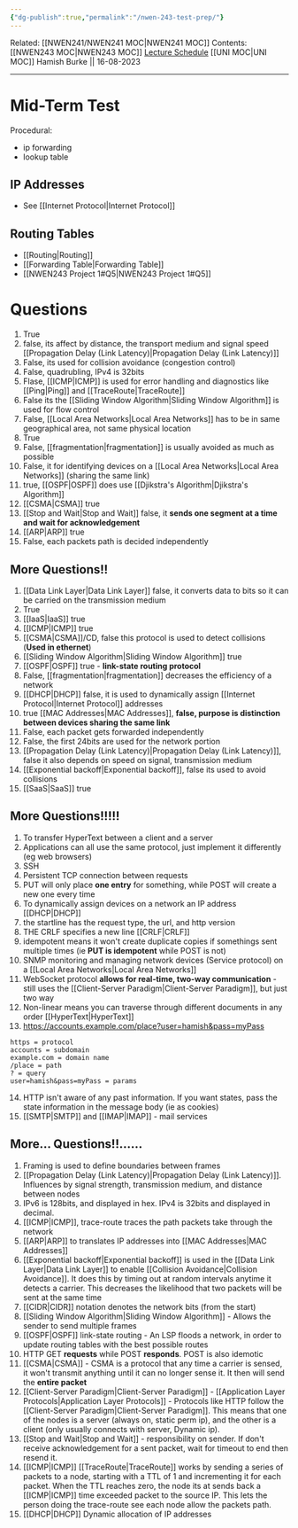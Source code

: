 ```yaml
---
{"dg-publish":true,"permalink":"/nwen-243-test-prep/"}
---
```


Related: [[NWEN241/NWEN241 MOC\|NWEN241 MOC]]
Contents: [[NWEN243 MOC\|NWEN243 MOC]]
[Lecture Schedule](https://ecs.wgtn.ac.nz/Courses/NWEN243_2023T2/LectureSchedule)
[[UNI MOC\|UNI MOC]]
Hamish Burke || 16-08-2023
***

# Mid-Term Test

Procedural:
- ip forwarding
- lookup table

## IP Addresses

- See [[Internet Protocol\|Internet Protocol]]

## Routing Tables

- [[Routing\|Routing]]
- [[Forwarding Table\|Forwarding Table]]
- [[NWEN243 Project 1#Q5\|NWEN243 Project 1#Q5]]

# Questions

1. True
2. false, its affect by distance, the transport medium and signal speed [[Propagation Delay (Link Latency)\|Propagation Delay (Link Latency)]]
3. False, its used for collision avoidance (congestion control)
4. False, quadrubling,  IPv4 is 32bits
5. Flase, [[ICMP\|ICMP]] is used for error handling and diagnostics like [[Ping\|Ping]] and [[TraceRoute\|TraceRoute]]
6. False its the [[Sliding Window Algorithm\|Sliding Window Algorithm]] is used for flow control
7. False, [[Local Area Networks\|Local Area Networks]] has to be in same geographical area, not same physical location
8. True
9. False, [[fragmentation\|fragmentation]] is usually avoided as much as possible
10. False, it for identifying devices on a [[Local Area Networks\|Local Area Networks]] (sharing the same link)
11. true, [[OSPF\|OSPF]] does use [[Djikstra's Algorithm\|Djikstra's Algorithm]]
12. [[CSMA\|CSMA]] true
13. [[Stop and Wait\|Stop and Wait]] false, it **sends one segment at a time and wait for acknowledgement**
14. [[ARP\|ARP]] true
15. False, each packets path is decided independently

## More Questions!!

1. [[Data Link Layer\|Data Link Layer]] false, it converts data to bits so it can be carried on the transmission medium
2. True
3. [[IaaS\|IaaS]] true
4. [[ICMP\|ICMP]] true
5. [[CSMA\|CSMA]]/CD, false this protocol is used to detect collisions (**Used in ethernet**)
6. [[Sliding Window Algorithm\|Sliding Window Algorithm]] true
7. [[OSPF\|OSPF]] true - **link-state routing protocol**
8. False, [[fragmentation\|fragmentation]] decreases the efficiency of a network
9. [[DHCP\|DHCP]] false, it is used to dynamically assign [[Internet Protocol\|Internet Protocol]] addresses
10. true [[MAC Addresses\|MAC Addresses]], **false, purpose is distinction between devices sharing the same link**
11. False, each packet gets forwarded independently
12. False, the first 24bits are used for the network portion
13. [[Propagation Delay (Link Latency)\|Propagation Delay (Link Latency)]], false it also depends on speed on signal, transmission medium
14. [[Exponential backoff\|Exponential backoff]], false its used to avoid collisions
15. [[SaaS\|SaaS]] true

## More Questions!!!!!

1. To transfer HyperText between a client and a server
2. Applications can all use the same protocol, just implement it differently (eg web browsers)
3. SSH
4. Persistent TCP connection between requests
5. PUT will only place **one entry** for something, while POST will create a new one every time
6. To dynamically assign devices on a network an IP address [[DHCP\|DHCP]]
7. the startline has the request type, the url, and http version
8. THE CRLF specifies a new line [[CRLF\|CRLF]]
9. idempotent means it won't create duplicate copies if somethings sent multiple times (ie **PUT is idempotent** while POST is not)
10. SNMP monitoring and managing network devices (Service protocol) on a [[Local Area Networks\|Local Area Networks]]
11. WebSocket protocol **allows for real-time, two-way communication** - still uses the [[Client-Server Paradigm\|Client-Server Paradigm]], but just two way
12. Non-linear means you can traverse through different documents in any order [[HyperText\|HyperText]]
13. <https://accounts.example.com/place?user=hamish&pass=myPass>

```
https = protocol
accounts = subdomain
example.com = domain name
/place = path
? = query
user=hamish&pass=myPass = params
```

14. HTTP isn't aware of any past information. If you want states, pass the state information in the message body (ie as cookies)
15. [[SMTP\|SMTP]] and [[IMAP\|IMAP]] - mail services

## More... Questions!!......

1. Framing is used to define boundaries between frames
2. [[Propagation Delay (Link Latency)\|Propagation Delay (Link Latency)]]. Influences by signal strength, transmission medium, and distance between nodes
3. IPv6 is 128bits, and displayed in hex. IPv4 is 32bits and displayed in decimal.
4. [[ICMP\|ICMP]], trace-route traces the path packets take through the network 
5. [[ARP\|ARP]] to translates IP addresses into [[MAC Addresses\|MAC Addresses]]
6. [[Exponential backoff\|Exponential backoff]] is used in the [[Data Link Layer\|Data Link Layer]] to enable [[Collision Avoidance\|Collision Avoidance]]. It does this by timing out at random intervals anytime it detects a carrier. This decreases the likelihood that two packets will be sent at the same time
7. [[CIDR\|CIDR]] notation denotes the network bits (from the start)
8. [[Sliding Window Algorithm\|Sliding Window Algorithm]] - Allows the sender to send multiple frames
9. [[OSPF\|OSPF]] link-state routing - An LSP floods a network, in order to update routing tables with the best possible routes
10. HTTP GET **requests** while POST **responds**. POST is also idemotic
11. [[CSMA\|CSMA]] - CSMA is a protocol that any time a carrier is sensed, it won't transmit anything until it can no longer sense it. It then will send the **entire packet**
12. [[Client-Server Paradigm\|Client-Server Paradigm]] - [[Application Layer Protocols\|Application Layer Protocols]] - Protocols like HTTP follow the [[Client-Server Paradigm\|Client-Server Paradigm]]. This means that one of the nodes is a server (always on, static perm ip), and the other is a client (only usually connects with server, Dynamic ip).
13. [[Stop and Wait\|Stop and Wait]] - responsibility on sender. If don't receive acknowledgement for a sent packet, wait for timeout to end then resend it.
14. [[ICMP\|ICMP]] [[TraceRoute\|TraceRoute]] works by sending a series of packets to a node, starting with a TTL of 1 and incrementing it for each packet. When the TTL reaches zero, the node its at sends back a [[ICMP\|ICMP]] time exceeded packet to the source IP. This lets the person doing the trace-route see each node allow the packets path.
15. [[DHCP\|DHCP]] Dynamic allocation of IP addresses